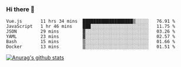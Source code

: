 ### Hi there 👋



<!--
**webB1an/webB1an** is a ✨ _special_ ✨ repository because its `README.md` (this file) appears on your GitHub profile.

Here are some ideas to get you started:

- 🔭 I’m currently working on ...
- 🌱 I’m currently learning ...
- 👯 I’m looking to collaborate on ...
- 🤔 I’m looking for help with ...
- 💬 Ask me about ...
- 📫 How to reach me: ...
- 😄 Pronouns: ...
- ⚡ Fun fact: ...
-->

<!--START_SECTION:waka-->

```text
Vue.js       11 hrs 34 mins  ███████████████████▒░░░░░   76.91 %
JavaScript   1 hr 46 mins    ███░░░░░░░░░░░░░░░░░░░░░░   11.75 %
JSON         29 mins         ▓░░░░░░░░░░░░░░░░░░░░░░░░   03.26 %
YAML         23 mins         ▓░░░░░░░░░░░░░░░░░░░░░░░░   02.57 %
Bash         15 mins         ▒░░░░░░░░░░░░░░░░░░░░░░░░   01.66 %
Docker       13 mins         ▒░░░░░░░░░░░░░░░░░░░░░░░░   01.51 %
```

<!--END_SECTION:waka-->


[![Anurag's github stats](https://github-readme-stats.vercel.app/api?username=webB1an&show_icons=true&theme=radical)](https://github.com/anuraghazra/github-readme-stats)

